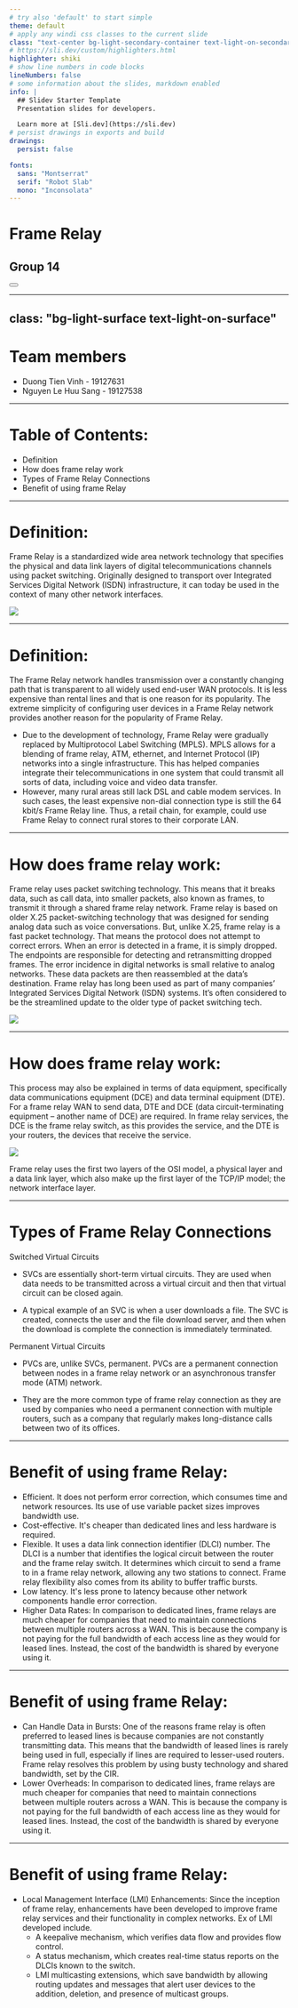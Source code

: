 ```yaml
---
# try also 'default' to start simple
theme: default
# apply any windi css classes to the current slide
class: "text-center bg-light-secondary-container text-light-on-secondary-container"
# https://sli.dev/custom/highlighters.html
highlighter: shiki
# show line numbers in code blocks
lineNumbers: false
# some information about the slides, markdown enabled
info: |
  ## Slidev Starter Template
  Presentation slides for developers.

  Learn more at [Sli.dev](https://sli.dev)
# persist drawings in exports and build
drawings:
  persist: false

fonts:
  sans: "Montserrat"
  serif: "Robot Slab"
  mono: "Inconsolata"
---
```


# Frame Relay

## Group 14

<Counter />

<div class="abs-br m-6 flex gap-2">
  <button @click="$slidev.nav.openInEditor()" title="Open in Editor" class="text-xl icon-btn opacity-50 !border-none !hover:text-white">
    <carbon:edit />
  </button>
  <a href="https://github.com/slidevjs/slidev" target="_blank" alt="GitHub"
    class="text-xl icon-btn opacity-50 !border-none !hover:text-white">
    <carbon-logo-github />
  </a>
</div>

<!--
The last comment block of each slide will be treated as slide notes. It will be visible and editable in Presenter Mode along with the slide. [Read more in the docs](https://sli.dev/guide/syntax.html#notes)
-->

---
class: "bg-light-surface text-light-on-surface"
---

# Team members

- Duong Tien Vinh - 19127631
- Nguyen Le Huu Sang - 19127538

<!--
You can have `style` tag in markdown to override the style for the current page.
Learn more: https://sli.dev/guide/syntax#embedded-styles
-->

---

# Table of Contents:

- Definition
- How does frame relay work
- Types of Frame Relay Connections
- Benefit of using frame Relay

---

# Definition:

Frame Relay is a standardized wide area network technology that specifies the physical and data link layers of digital telecommunications channels using packet switching. Originally designed to transport over Integrated Services Digital Network (ISDN) infrastructure, it can today be used in the context of many other network interfaces.

<img
  src="/frame-relay.png"
  class="h-1/2 w-1/2"
/>

---

# Definition:
The Frame Relay network handles transmission over a constantly changing path
that is transparent to all widely used end-user WAN protocols. It is less
expensive than rental lines and that is one reason for its popularity. The
extreme simplicity of configuring user devices in a Frame Relay network provides
another reason for the popularity of Frame Relay.

- Due to the development of technology, Frame Relay were gradually replaced by
  Multiprotocol Label Switching (MPLS). MPLS allows for a blending of frame
  relay, ATM, ethernet, and Internet Protocol (IP) networks into a single
  infrastructure. This has helped companies integrate their telecommunications
  in one system that could transmit all sorts of data, including voice and video
  data transfer.
- However, many rural areas still lack DSL and cable modem services. In such
  cases, the least expensive non-dial connection type is still the 64 kbit/s
  Frame Relay line. Thus, a retail chain, for example, could use Frame Relay to
  connect rural stores to their corporate LAN.


---

# How does frame relay work:

Frame relay uses packet switching technology. This means that it breaks data,
such as call data, into smaller packets, also known as frames, to transmit it
through a shared frame relay network. Frame relay is based on older X.25
packet-switching technology that was designed for sending analog data such as
voice conversations. But, unlike X.25, frame relay is a fast packet technology.
That means the protocol does not attempt to correct errors. When an error is
detected in a frame, it is simply dropped. The endpoints are responsible for
detecting and retransmitting dropped frames. The error incidence in digital
networks is small relative to analog networks. These data packets are then
reassembled at the data’s destination. Frame relay has long been used as part of
many companies’ Integrated Services Digital Network (ISDN) systems. It’s often
considered to be the streamlined update to the older type of packet switching
tech.

<img
  src="/osi-model.png"
  class="h-1/5 w-1/5"
/>

---

# How does frame relay work:

This process may also be explained in terms of data equipment, specifically data
communications equipment (DCE) and data terminal equipment (DTE). For a frame
relay WAN to send data, DTE and DCE (data circuit-terminating equipment –
another name of DCE) are required. In frame relay services, the DCE is the frame
relay switch, as this provides the service, and the DTE is your routers, the
devices that receive the service.

<img
  src="/mesh.png"
  class="h-1/2 w-1/2"
/>

Frame relay uses the first two layers of the OSI model, a physical layer and a
data link layer, which also make up the first layer of the TCP/IP model; the
network interface layer.

---

# Types of Frame Relay Connections


Switched Virtual Circuits
- SVCs are essentially short-term virtual circuits. They are used when data
  needs to be transmitted across a virtual circuit and then that virtual circuit
  can be closed again.

- A typical example of an SVC is when a user downloads a file. The SVC is
  created, connects the user and the file download server, and then when the
  download is complete the connection is immediately terminated.

Permanent Virtual Circuits
- PVCs are, unlike SVCs, permanent. PVCs are a permanent connection between
  nodes in a frame relay network or an asynchronous transfer mode (ATM) network.

- They are the more common type of frame relay connection as they are used by
  companies who need a permanent connection with multiple routers, such as a
  company that regularly makes long-distance calls between two of its offices.

---

# Benefit of using frame Relay:

- Efficient. It does not perform error correction, which consumes time and
  network resources. Its use of use variable packet sizes improves bandwidth
  use.
- Cost-effective. It's cheaper than dedicated lines and less hardware is required.
- Flexible. It uses a data link connection identifier (DLCI) number. The DLCI is
  a number that identifies the logical circuit between the router and the frame
  relay switch. It determines which circuit to send a frame to in a frame relay
  network, allowing any two stations to connect. Frame relay flexibility also
  comes from its ability to buffer traffic bursts.
- Low latency. It's less prone to latency because other network components handle error correction.
- Higher Data Rates: In comparison to dedicated lines, frame relays are much
  cheaper for companies that need to maintain connections between multiple
  routers across a WAN. This is because the company is not paying for the full
  bandwidth of each access line as they would for leased lines. Instead, the
  cost of the bandwidth is shared by everyone using it.

---

# Benefit of using frame Relay:

- Can Handle Data in Bursts: One of the reasons frame relay is often preferred
  to leased lines is because companies are not constantly transmitting data.
  This means that the bandwidth of leased lines is rarely being used in full,
  especially if lines are required to lesser-used routers. Frame relay resolves
  this problem by using busty technology and shared bandwidth, set by the CIR.
- Lower Overheads: In comparison to dedicated lines, frame relays are much
  cheaper for companies that need to maintain connections between multiple
  routers across a WAN. This is because the company is not paying for the full
  bandwidth of each access line as they would for leased lines. Instead, the
  cost of the bandwidth is shared by everyone using it.

---

# Benefit of using frame Relay:

- Local Management Interface (LMI) Enhancements: Since the inception of frame
  relay, enhancements have been developed to improve frame relay services and
  their functionality in complex networks. Ex of LMI developed include.
    - A keepalive mechanism, which verifies data flow and provides flow control.
    - A status mechanism, which creates real-time status reports on the DLCIs known to the switch.
    - LMI multicasting extensions, which save bandwidth by allowing routing
      updates and messages that alert user devices to the addition, deletion,
      and presence of multicast groups.
